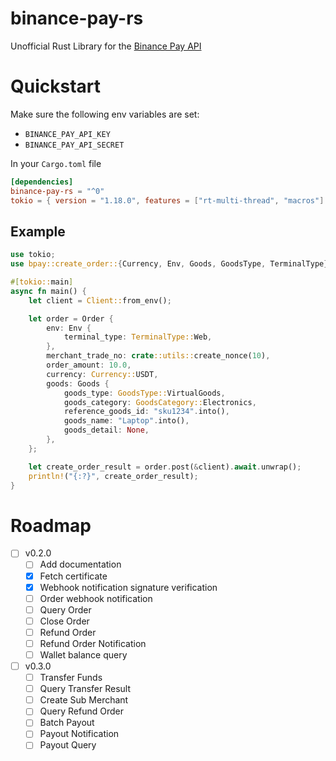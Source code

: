 # binance-pay-rs

Unofficial Rust Library for the [Binance Pay API](https://developers.binance.com/docs/binance-pay/introduction)


# Quickstart

Make sure the following env variables are set:
  - `BINANCE_PAY_API_KEY`
  - `BINANCE_PAY_API_SECRET`
  

In your `Cargo.toml` file
```toml
[dependencies]
binance-pay-rs = "^0"
tokio = { version = "1.18.0", features = ["rt-multi-thread", "macros"] }
```

## Example 

```rs
use tokio;
use bpay::create_order::{Currency, Env, Goods, GoodsType, TerminalType};

#[tokio::main]
async fn main() {
    let client = Client::from_env();

    let order = Order {
        env: Env {
            terminal_type: TerminalType::Web,
        },
        merchant_trade_no: crate::utils::create_nonce(10),
        order_amount: 10.0,
        currency: Currency::USDT,
        goods: Goods {
            goods_type: GoodsType::VirtualGoods,
            goods_category: GoodsCategory::Electronics,
            reference_goods_id: "sku1234".into(),
            goods_name: "Laptop".into(),
            goods_detail: None,
        },
    };

    let create_order_result = order.post(&client).await.unwrap();
    println!("{:?}", create_order_result);
}
```
# Roadmap

- [ ] v0.2.0
    - [ ] Add documentation
    - [x] Fetch certificate
    - [x] Webhook notification signature verification
    - [ ] Order webhook notification
    - [ ] Query Order 
    - [ ] Close Order 
    - [ ] Refund Order
    - [ ] Refund Order Notification 
    - [ ] Wallet balance query 

- [ ] v0.3.0
    - [ ] Transfer Funds 
    - [ ] Query Transfer Result
    - [ ] Create Sub Merchant
    - [ ] Query Refund Order
    - [ ] Batch Payout
    - [ ] Payout Notification
    - [ ] Payout Query 
